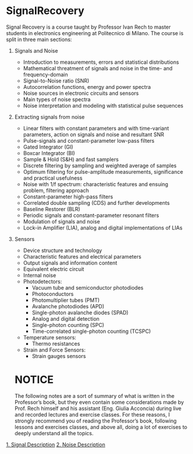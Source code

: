 # SignalRecovery
Signal Recovery is a course taught by Professor Ivan Rech to master students in electronics engineering at Politecnico di Milano.
The course is split in three main sections:
1. Signals and Noise
    - Introduction to measurements, errors and statistical distributions
    - Mathematical threatment of signals and noise in the time- and frequency-domain
    - Signal-to-Noise ratio (SNR)
    - Autocorrelation functions, energy and power spectra
    - Noise sources in electronic circuits and sensors
    - Main types of noise spectra
    - Noise interpretation and modeling with statistical pulse sequences

2. Extracting signals from noise
    - Linear filters with constant parameters and with time-variant parameters, action on signals and noise and resultant SNR
    - Pulse-signals and constant-parameter low-pass filters
    - Gated Integrator (GI)
    - Boxcar Integrator (BI)
    - Sample & Hold (S&H) and fast samplers
    - Discrete filtering by sampling and weighted average of samples
    - Optimum filtering for pulse-amplitude measurements, significance and practical usefulness
    - Noise with 1/f spectrum: characteristic features and ensuing problem, filtering approach
    - Constant-parameter high-pass filters
    - Correlated double sampling (CDS) and further developments
    - Baseline Restorer (BLR)
    - Periodic signals and constant-parameter resonant filters
    - Modulation of signals and noise
    - Lock-in Amplifier (LIA), analog and digital implementations of LIAs

3. Sensors
    - Device structure and technology
    - Characteristic features and electrical parameters
    - Output signals and information content
    - Equivalent electric circuit
    - Internal noise
    - Photodetectors:
      - Vacuum tube and semiconductor photodiodes
      - Photoconductors
      - Photomultiplier tubes (PMT)
      - Avalanche photodiodes (APD)
      - Single-photon avalanche diodes (SPAD)
      - Analog and digital detection
      - Single-photon counting (SPC)
      - Time-correlated single-photon counting (TCSPC)
    - Temperature sensors:
      - Thermo resistances
    - Strain and Force Sensors:
      - Strain gauges sensors

    # NOTICE
    
    The following notes are a sort of summary of what is written in the Professor’s book, but they even contain some considerations made by Prof. Rech himself and his assistant (Eng. Giulia Acconcia) during live and recorded lectures and exercise classes.
    For these reasons, I strongly recommend you of reading the Professor’s book, following lessons and exercises classes, and above all, doing a lot of exercises to deeply understand all the topics.


[1. Signal Description](https://github.com/FrancescoGavetti/SignalRecovery/blob/main/1.%20Signal%20Description.pdf)
[2. Noise Description](https://github.com/FrancescoGavetti/SignalRecovery/blob/main/2.%20Noise%20Description.pdf)

